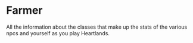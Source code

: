 # Farmer


All the information about the classes that make up the stats of the various npcs and yourself as you play Heartlands.